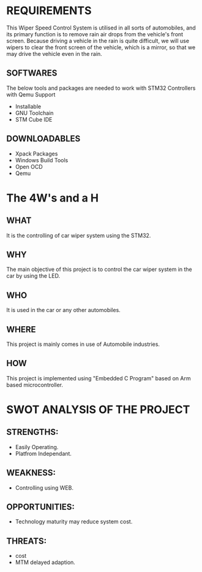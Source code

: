 # REQUIREMENTS
This Wiper Speed Control System is utilised in all sorts of automobiles, and its primary function is to remove rain air drops from the vehicle's front screen. Because driving a vehicle in the rain is quite difficult, we will use wipers to clear the front screen of the vehicle, which is a mirror, so that we may drive the vehicle even in the rain.
## SOFTWARES
The below tools and packages are needed to work with STM32 Controllers with Qemu Support
* Installable
* GNU Toolchain
* STM Cube IDE

## DOWNLOADABLES
* Xpack Packages
* Windows Build Tools
* Open OCD
* Qemu

# The 4W's and a H
## WHAT
It is the controlling of car wiper system using the STM32.
## WHY
The main objective of this project is to control the car wiper system in the car by using the LED.
## WHO
It is used in the car or any other automobiles.
## WHERE
This project is mainly comes in use of Automobile industries.
## HOW
This project is implemented using "Embedded C Program" based on Arm based microcontroller.

# SWOT ANALYSIS OF THE PROJECT
## STRENGTHS:
* Easily Operating.
* Platfrom Independant.
## WEAKNESS:
* Controlling using WEB.
## OPPORTUNITIES:
* Technology maturity may reduce system cost.
## THREATS:
* cost 
* MTM delayed adaption.
 
